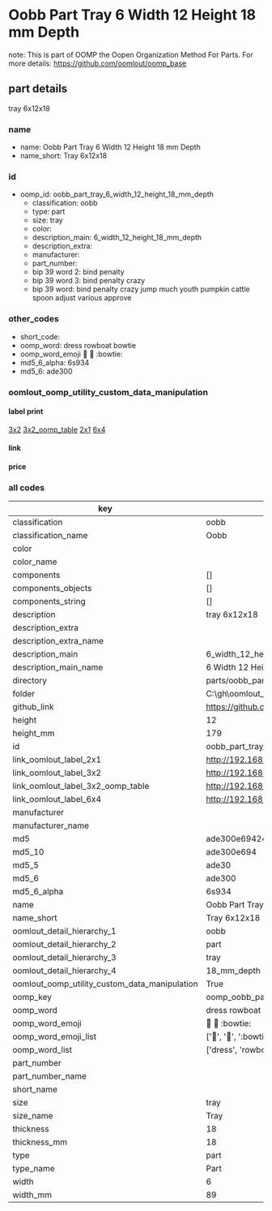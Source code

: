 # Oobb Part Tray 6 Width 12 Height 18 mm Depth  

note: This is part of OOMP the Oopen Organization Method For Parts. For more details: https://github.com/oomlout/oomp_base

##  part details
  



tray 6x12x18



### name
* name: Oobb Part Tray 6 Width 12 Height 18 mm Depth
* name_short: Tray 6x12x18 
### id
* oomp_id: oobb_part_tray_6_width_12_height_18_mm_depth
  * classification: oobb
  * type: part
  * size: tray
  * color: 
  * description_main: 6_width_12_height_18_mm_depth
  * description_extra: 
  * manufacturer: 
  * part_number: 
  * bip 39 word 2: bind penalty
  * bip 39 word 3: bind penalty crazy
  * bip 39 word: bind penalty crazy jump much youth pumpkin cattle spoon adjust various approve

### other_codes
* short_code: 
* oomp_word: dress rowboat bowtie
* oomp_word_emoji :dress: :rowboat: :bowtie:
* md5_6_alpha: 6s934
* md5_6: ade300






### oomlout_oomp_utility_custom_data_manipulation
#### label print
[3x2](http://192.168.1.245:1112/?label=oomp%206s934)
[3x2_oomp_table](http://192.168.1.108:1112/?label=oomp%206s934)
[2x1](http://192.168.1.242:1112/?label=oomp%206s934)
[6x4](http://192.168.1.55:1112/?label=oomp%206s934)    

#### link

                              

#### price







### all codes 
| key | value |  
| --- | --- |  
| classification | oobb |  
| classification_name | Oobb |  
| color |  |  
| color_name |  |  
| components | [] |  
| components_objects | [] |  
| components_string | [] |  
| description | tray 6x12x18 |  
| description_extra |  |  
| description_extra_name |  |  
| description_main | 6_width_12_height_18_mm_depth |  
| description_main_name | 6 Width 12 Height 18 mm Depth |  
| directory | parts/oobb_part_tray_6_width_12_height_18_mm_depth |  
| folder | C:\gh\oomlout_oobb_version_4_generated_parts\parts\oobb_part_tray_6_width_12_height_18_mm_depth |  
| github_link | https://github.com/oomlout/oomlout_oomp_part_src/tree/main/parts/oobb_part_tray_6_width_12_height_18_mm_depth |  
| height | 12 |  
| height_mm | 179 |  
| id | oobb_part_tray_6_width_12_height_18_mm_depth |  
| link_oomlout_label_2x1 | http://192.168.1.242:1112/?label=oomp%206s934 |  
| link_oomlout_label_3x2 | http://192.168.1.245:1112/?label=oomp%206s934 |  
| link_oomlout_label_3x2_oomp_table | http://192.168.1.108:1112/?label=oomp%206s934 |  
| link_oomlout_label_6x4 | http://192.168.1.55:1112/?label=oomp%206s934 |  
| manufacturer |  |  
| manufacturer_name |  |  
| md5 | ade300e6942455b7fdc8878e65a8a0b2 |  
| md5_10 | ade300e694 |  
| md5_5 | ade30 |  
| md5_6 | ade300 |  
| md5_6_alpha | 6s934 |  
| name | Oobb Part Tray 6 Width 12 Height 18 mm Depth |  
| name_short | Tray 6x12x18  |  
| oomlout_detail_hierarchy_1 | oobb |  
| oomlout_detail_hierarchy_2 | part |  
| oomlout_detail_hierarchy_3 | tray |  
| oomlout_detail_hierarchy_4 | 18_mm_depth |  
| oomlout_oomp_utility_custom_data_manipulation | True |  
| oomp_key | oomp_oobb_part_tray_6_width_12_height_18_mm_depth |  
| oomp_word | dress rowboat bowtie |  
| oomp_word_emoji | :dress: :rowboat: :bowtie: |  
| oomp_word_emoji_list | [':dress:', ':rowboat:', ':bowtie:'] |  
| oomp_word_list | ['dress', 'rowboat', 'bowtie'] |  
| part_number |  |  
| part_number_name |  |  
| short_name |  |  
| size | tray |  
| size_name | Tray |  
| thickness | 18 |  
| thickness_mm | 18 |  
| type | part |  
| type_name | Part |  
| width | 6 |  
| width_mm | 89 |  
